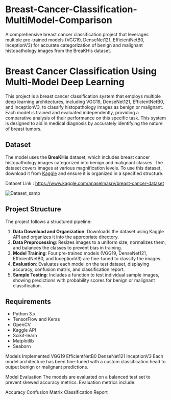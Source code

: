 # Breast-Cancer-Classification-MultiModel-Comparison
A comprehensive breast cancer classification project that leverages multiple pre-trained models (VGG19, DenseNet121, EfficientNetB0, InceptionV3) for accurate categorization of benign and malignant histopathology images from the BreaKHis dataset.
# Breast Cancer Classification Using Multi-Model Deep Learning

This project is a breast cancer classification system that employs multiple deep learning architectures, including VGG19, DenseNet121, EfficientNetB0, and InceptionV3, to classify histopathology images as benign or malignant. Each model is trained and evaluated independently, providing a comparative analysis of their performance on this specific task. This system is designed to aid in medical diagnosis by accurately identifying the nature of breast tumors.

## Dataset
The model uses the **BreaKHis** dataset, which includes breast cancer histopathology images categorized into benign and malignant classes. The dataset covers images at various magnification levels. To use this dataset, download it from [Kaggle](https://www.kaggle.com/anaselmasry/breast-cancer-dataset) and ensure it is organized in a specified structure.

Dataset Link : https://www.kaggle.com/anaselmasry/breast-cancer-dataset


![Dataset_samp](https://github.com/user-attachments/assets/914de685-2430-4008-a0aa-8b21f79dde0b)


## Project Structure
The project follows a structured pipeline:
1. **Data Download and Organization**: Downloads the dataset using Kaggle API and organizes it into the appropriate directory.
2. **Data Preprocessing**: Resizes images to a uniform size, normalizes them, and balances the classes to prevent bias in training.
3. **Model Training**: Four pre-trained models (VGG19, DenseNet121, EfficientNetB0, and InceptionV3) are fine-tuned to classify the images.
4. **Evaluation**: Evaluates each model on the test dataset, displaying accuracy, confusion matrix, and classification report.
5. **Sample Testing**: Includes a function to test individual sample images, showing predictions with probability scores for benign or malignant classification.

## Requirements
- Python 3.x
- TensorFlow and Keras
- OpenCV
- Kaggle API
- Scikit-learn
- Matplotlib
- Seaborn

Models Implemented
VGG19
EfficientNetB0
DenseNet121
InceptionV3
Each model architecture has been fine-tuned with a custom classification head to output benign or malignant predictions.

Model Evaluation
The models are evaluated on a balanced test set to prevent skewed accuracy metrics. Evaluation metrics include:

Accuracy
Confusion Matrix
Classification Report
